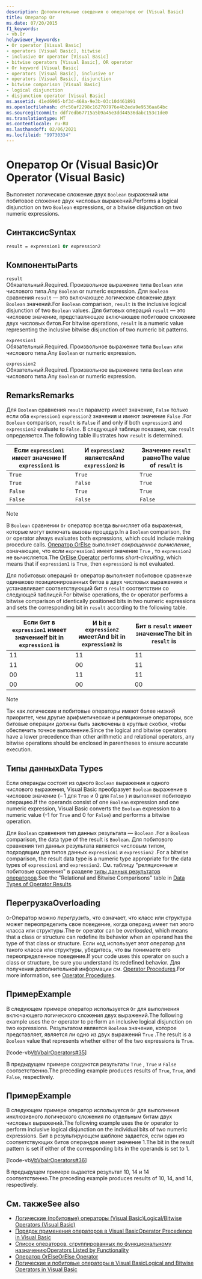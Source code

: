 ```yaml
---
description: Дополнительные сведения о операторе or (Visual Basic)
title: Оператор Or
ms.date: 07/20/2015
f1_keywords:
- vb.Or
helpviewer_keywords:
- Or operator [Visual Basic]
- operators [Visual Basic], bitwise
- inclusive Or operator [Visual Basic]
- bitwise operators [Visual Basic], OR operator
- Or keyword [Visual Basic]
- operators [Visual Basic], inclusive or
- operators [Visual Basic], disjunction
- bitwise comparison [Visual Basic]
- logical disjunction
- disjunction operator [Visual Basic]
ms.assetid: 41ed6905-bf3d-468a-9e3b-03c10d461891
ms.openlocfilehash: dfc50af2298c162707976e4b2eda9e9536aa64bc
ms.sourcegitcommit: ddf7edb67715a5b9a45e3dd44536dabc153c1de0
ms.translationtype: MT
ms.contentlocale: ru-RU
ms.lasthandoff: 02/06/2021
ms.locfileid: "99730334"
---
```

# <a name="or-operator-visual-basic"></a><span data-ttu-id="48ae6-103">Оператор Or (Visual Basic)</span><span class="sxs-lookup"><span data-stu-id="48ae6-103">Or Operator (Visual Basic)</span></span>

<span data-ttu-id="48ae6-104">Выполняет логическое сложение двух `Boolean` выражений или побитовое сложение двух числовых выражений.</span><span class="sxs-lookup"><span data-stu-id="48ae6-104">Performs a logical disjunction on two `Boolean` expressions, or a bitwise disjunction on two numeric expressions.</span></span>  
  
## <a name="syntax"></a><span data-ttu-id="48ae6-105">Синтаксис</span><span class="sxs-lookup"><span data-stu-id="48ae6-105">Syntax</span></span>  
  
```vb  
result = expression1 Or expression2  
```  
  
## <a name="parts"></a><span data-ttu-id="48ae6-106">Компоненты</span><span class="sxs-lookup"><span data-stu-id="48ae6-106">Parts</span></span>  

 `result`  
 <span data-ttu-id="48ae6-107">Обязательный.</span><span class="sxs-lookup"><span data-stu-id="48ae6-107">Required.</span></span> <span data-ttu-id="48ae6-108">Произвольное выражение типа `Boolean` или числового типа.</span><span class="sxs-lookup"><span data-stu-id="48ae6-108">Any `Boolean` or numeric expression.</span></span> <span data-ttu-id="48ae6-109">Для `Boolean` сравнения `result` — это включающее логическое сложение двух `Boolean` значений.</span><span class="sxs-lookup"><span data-stu-id="48ae6-109">For `Boolean` comparison, `result` is the inclusive logical disjunction of two `Boolean` values.</span></span> <span data-ttu-id="48ae6-110">Для битовых операций `result` — это числовое значение, представляющее включающее побитовое сложение двух числовых битов.</span><span class="sxs-lookup"><span data-stu-id="48ae6-110">For bitwise operations, `result` is a numeric value representing the inclusive bitwise disjunction of two numeric bit patterns.</span></span>  
  
 `expression1`  
 <span data-ttu-id="48ae6-111">Обязательный.</span><span class="sxs-lookup"><span data-stu-id="48ae6-111">Required.</span></span> <span data-ttu-id="48ae6-112">Произвольное выражение типа `Boolean` или числового типа.</span><span class="sxs-lookup"><span data-stu-id="48ae6-112">Any `Boolean` or numeric expression.</span></span>  
  
 `expression2`  
 <span data-ttu-id="48ae6-113">Обязательный.</span><span class="sxs-lookup"><span data-stu-id="48ae6-113">Required.</span></span> <span data-ttu-id="48ae6-114">Произвольное выражение типа `Boolean` или числового типа.</span><span class="sxs-lookup"><span data-stu-id="48ae6-114">Any `Boolean` or numeric expression.</span></span>  
  
## <a name="remarks"></a><span data-ttu-id="48ae6-115">Remarks</span><span class="sxs-lookup"><span data-stu-id="48ae6-115">Remarks</span></span>  

 <span data-ttu-id="48ae6-116">Для `Boolean` сравнения `result` параметр имеет значение, `False` только если оба `expression1` `expression2` значения и имеют значение `False` .</span><span class="sxs-lookup"><span data-stu-id="48ae6-116">For `Boolean` comparison, `result` is `False` if and only if both `expression1` and `expression2` evaluate to `False`.</span></span> <span data-ttu-id="48ae6-117">В следующей таблице показано, как `result` определяется.</span><span class="sxs-lookup"><span data-stu-id="48ae6-117">The following table illustrates how `result` is determined.</span></span>  
  
|<span data-ttu-id="48ae6-118">Если `expression1` имеет значение </span><span class="sxs-lookup"><span data-stu-id="48ae6-118">If `expression1` is</span></span>|<span data-ttu-id="48ae6-119">И `expression2` является</span><span class="sxs-lookup"><span data-stu-id="48ae6-119">And `expression2` is</span></span>|<span data-ttu-id="48ae6-120">Значение `result` равно</span><span class="sxs-lookup"><span data-stu-id="48ae6-120">The value of `result` is</span></span>|  
|-------------------------|--------------------------|------------------------------|  
|`True`|`True`|`True`|  
|`True`|`False`|`True`|  
|`False`|`True`|`True`|  
|`False`|`False`|`False`|  
  
> [!NOTE]
> <span data-ttu-id="48ae6-121">В `Boolean` сравнении `Or` оператор всегда вычисляет оба выражения, которые могут включать вызовы процедур.</span><span class="sxs-lookup"><span data-stu-id="48ae6-121">In a `Boolean` comparison, the `Or` operator always evaluates both expressions, which could include making procedure calls.</span></span> <span data-ttu-id="48ae6-122">[Оператор OrElse](orelse-operator.md) выполняет *сокращенное вычисление*, означающее, что если `expression1` имеет значение `True` , то `expression2` не вычисляется.</span><span class="sxs-lookup"><span data-stu-id="48ae6-122">The [OrElse Operator](orelse-operator.md) performs *short-circuiting*, which means that if `expression1` is `True`, then `expression2` is not evaluated.</span></span>  
  
 <span data-ttu-id="48ae6-123">Для побитовых операций `Or` оператор выполняет побитовое сравнение одинаково позиционированных битов в двух числовых выражениях и устанавливает соответствующий бит в `result` соответствии со следующей таблицей.</span><span class="sxs-lookup"><span data-stu-id="48ae6-123">For bitwise operations, the `Or` operator performs a bitwise comparison of identically positioned bits in two numeric expressions and sets the corresponding bit in `result` according to the following table.</span></span>  
  
|<span data-ttu-id="48ae6-124">Если бит в `expression1` имеет значение</span><span class="sxs-lookup"><span data-stu-id="48ae6-124">If bit in `expression1` is</span></span>|<span data-ttu-id="48ae6-125">И bit в `expression2` имеет</span><span class="sxs-lookup"><span data-stu-id="48ae6-125">And bit in `expression2` is</span></span>|<span data-ttu-id="48ae6-126">Бит в `result` имеет значение</span><span class="sxs-lookup"><span data-stu-id="48ae6-126">The bit in `result` is</span></span>|  
|--------------------------------|---------------------------------|----------------------------|  
|<span data-ttu-id="48ae6-127">1</span><span class="sxs-lookup"><span data-stu-id="48ae6-127">1</span></span>|<span data-ttu-id="48ae6-128">1</span><span class="sxs-lookup"><span data-stu-id="48ae6-128">1</span></span>|<span data-ttu-id="48ae6-129">1</span><span class="sxs-lookup"><span data-stu-id="48ae6-129">1</span></span>|  
|<span data-ttu-id="48ae6-130">1</span><span class="sxs-lookup"><span data-stu-id="48ae6-130">1</span></span>|<span data-ttu-id="48ae6-131">0</span><span class="sxs-lookup"><span data-stu-id="48ae6-131">0</span></span>|<span data-ttu-id="48ae6-132">1</span><span class="sxs-lookup"><span data-stu-id="48ae6-132">1</span></span>|  
|<span data-ttu-id="48ae6-133">0</span><span class="sxs-lookup"><span data-stu-id="48ae6-133">0</span></span>|<span data-ttu-id="48ae6-134">1</span><span class="sxs-lookup"><span data-stu-id="48ae6-134">1</span></span>|<span data-ttu-id="48ae6-135">1</span><span class="sxs-lookup"><span data-stu-id="48ae6-135">1</span></span>|  
|<span data-ttu-id="48ae6-136">0</span><span class="sxs-lookup"><span data-stu-id="48ae6-136">0</span></span>|<span data-ttu-id="48ae6-137">0</span><span class="sxs-lookup"><span data-stu-id="48ae6-137">0</span></span>|<span data-ttu-id="48ae6-138">0</span><span class="sxs-lookup"><span data-stu-id="48ae6-138">0</span></span>|  
  
> [!NOTE]
> <span data-ttu-id="48ae6-139">Так как логические и побитовые операторы имеют более низкий приоритет, чем другие арифметические и реляционные операторы, все битовые операции должны быть заключены в круглые скобки, чтобы обеспечить точное выполнение.</span><span class="sxs-lookup"><span data-stu-id="48ae6-139">Since the logical and bitwise operators have a lower precedence than other arithmetic and relational operators, any bitwise operations should be enclosed in parentheses to ensure accurate execution.</span></span>  
  
## <a name="data-types"></a><span data-ttu-id="48ae6-140">Типы данных</span><span class="sxs-lookup"><span data-stu-id="48ae6-140">Data Types</span></span>  

 <span data-ttu-id="48ae6-141">Если операнды состоят из одного `Boolean` выражения и одного числового выражения, Visual Basic преобразует `Boolean` выражение в числовое значение (– 1 для `True` и 0 для `False` ) и выполняет побитовую операцию.</span><span class="sxs-lookup"><span data-stu-id="48ae6-141">If the operands consist of one `Boolean` expression and one numeric expression, Visual Basic converts the `Boolean` expression to a numeric value (–1 for `True` and 0 for `False`) and performs a bitwise operation.</span></span>  
  
 <span data-ttu-id="48ae6-142">Для `Boolean` сравнения тип данных результата — `Boolean` .</span><span class="sxs-lookup"><span data-stu-id="48ae6-142">For a `Boolean` comparison, the data type of the result is `Boolean`.</span></span> <span data-ttu-id="48ae6-143">Для побитового сравнения тип данных результата является числовым типом, подходящим для типов данных `expression1` и `expression2` .</span><span class="sxs-lookup"><span data-stu-id="48ae6-143">For a bitwise comparison, the result data type is a numeric type appropriate for the data types of `expression1` and `expression2`.</span></span> <span data-ttu-id="48ae6-144">См. таблицу "реляционные и побитовые сравнения" в разделе [типы данных результатов операторов](data-types-of-operator-results.md).</span><span class="sxs-lookup"><span data-stu-id="48ae6-144">See the "Relational and Bitwise Comparisons" table in [Data Types of Operator Results](data-types-of-operator-results.md).</span></span>  
  
## <a name="overloading"></a><span data-ttu-id="48ae6-145">Перегрузка</span><span class="sxs-lookup"><span data-stu-id="48ae6-145">Overloading</span></span>  

 <span data-ttu-id="48ae6-146">`Or`Оператор можно *перегрузить*, что означает, что класс или структура может переопределить свое поведение, когда операнд имеет тип этого класса или структуры.</span><span class="sxs-lookup"><span data-stu-id="48ae6-146">The `Or` operator can be *overloaded*, which means that a class or structure can redefine its behavior when an operand has the type of that class or structure.</span></span> <span data-ttu-id="48ae6-147">Если код использует этот оператор для такого класса или структуры, убедитесь, что вы понимаете его переопределенное поведение.</span><span class="sxs-lookup"><span data-stu-id="48ae6-147">If your code uses this operator on such a class or structure, be sure you understand its redefined behavior.</span></span> <span data-ttu-id="48ae6-148">Для получения дополнительной информации см. [Operator Procedures](../../programming-guide/language-features/procedures/operator-procedures.md).</span><span class="sxs-lookup"><span data-stu-id="48ae6-148">For more information, see [Operator Procedures](../../programming-guide/language-features/procedures/operator-procedures.md).</span></span>  
  
## <a name="example"></a><span data-ttu-id="48ae6-149">Пример</span><span class="sxs-lookup"><span data-stu-id="48ae6-149">Example</span></span>  

 <span data-ttu-id="48ae6-150">В следующем примере оператор используется `Or` для выполнения включающего логического сложения двух выражений.</span><span class="sxs-lookup"><span data-stu-id="48ae6-150">The following example uses the `Or` operator to perform an inclusive logical disjunction on two expressions.</span></span> <span data-ttu-id="48ae6-151">Результатом является `Boolean` значение, которое представляет, является ли одно из двух выражений `True` .</span><span class="sxs-lookup"><span data-stu-id="48ae6-151">The result is a `Boolean` value that represents whether either of the two expressions is `True`.</span></span>  
  
 [!code-vb[VbVbalrOperators#35](~/samples/snippets/visualbasic/VS_Snippets_VBCSharp/VbVbalrOperators/VB/Class1.vb#35)]  
  
 <span data-ttu-id="48ae6-152">В предыдущем примере создаются результаты `True` , `True` и `False` соответственно.</span><span class="sxs-lookup"><span data-stu-id="48ae6-152">The preceding example produces results of `True`, `True`, and `False`, respectively.</span></span>  
  
## <a name="example"></a><span data-ttu-id="48ae6-153">Пример</span><span class="sxs-lookup"><span data-stu-id="48ae6-153">Example</span></span>  

 <span data-ttu-id="48ae6-154">В следующем примере оператор используется `Or` для выполнения инклюзивного логического сложения по отдельным битам двух числовых выражений.</span><span class="sxs-lookup"><span data-stu-id="48ae6-154">The following example uses the `Or` operator to perform inclusive logical disjunction on the individual bits of two numeric expressions.</span></span> <span data-ttu-id="48ae6-155">Бит в результирующем шаблоне задается, если один из соответствующих битов операндов имеет значение 1.</span><span class="sxs-lookup"><span data-stu-id="48ae6-155">The bit in the result pattern is set if either of the corresponding bits in the operands is set to 1.</span></span>  
  
 [!code-vb[VbVbalrOperators#36](~/samples/snippets/visualbasic/VS_Snippets_VBCSharp/VbVbalrOperators/VB/Class1.vb#36)]  
  
 <span data-ttu-id="48ae6-156">В предыдущем примере выдается результат 10, 14 и 14 соответственно.</span><span class="sxs-lookup"><span data-stu-id="48ae6-156">The preceding example produces results of 10, 14, and 14, respectively.</span></span>  
  
## <a name="see-also"></a><span data-ttu-id="48ae6-157">См. также</span><span class="sxs-lookup"><span data-stu-id="48ae6-157">See also</span></span>

- [<span data-ttu-id="48ae6-158">Логические (побитовые) операторы (Visual Basic)</span><span class="sxs-lookup"><span data-stu-id="48ae6-158">Logical/Bitwise Operators (Visual Basic)</span></span>](logical-bitwise-operators.md)
- [<span data-ttu-id="48ae6-159">Порядок применения операторов в Visual Basic</span><span class="sxs-lookup"><span data-stu-id="48ae6-159">Operator Precedence in Visual Basic</span></span>](operator-precedence.md)
- [<span data-ttu-id="48ae6-160">Список операторов, сгруппированных по функциональному назначению</span><span class="sxs-lookup"><span data-stu-id="48ae6-160">Operators Listed by Functionality</span></span>](operators-listed-by-functionality.md)
- [<span data-ttu-id="48ae6-161">Оператор OrElse</span><span class="sxs-lookup"><span data-stu-id="48ae6-161">OrElse Operator</span></span>](orelse-operator.md)
- [<span data-ttu-id="48ae6-162">Логические и побитовые операторы в Visual Basic</span><span class="sxs-lookup"><span data-stu-id="48ae6-162">Logical and Bitwise Operators in Visual Basic</span></span>](../../programming-guide/language-features/operators-and-expressions/logical-and-bitwise-operators.md)
